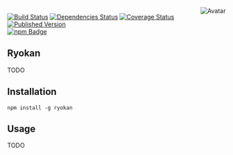 <img align="right" src="https://raw.github.com/cliffano/ryokan/master/avatar.jpg" alt="Avatar"/>

[![Build Status](https://secure.travis-ci.org/cliffano/ryokan.png?branch=master)](http://travis-ci.org/cliffano/ryokan)
[![Dependencies Status](https://david-dm.org/cliffano/ryokan.png)](http://david-dm.org/cliffano/ryokan)
[![Coverage Status](https://coveralls.io/repos/cliffano/ryokan/badge.png?branch=master)](https://coveralls.io/r/cliffano/ryokan?branch=master)
[![Published Version](https://badge.fury.io/js/ryokan.png)](http://badge.fury.io/js/ryokan)
<br/>
[![npm Badge](https://nodei.co/npm/ryokan.png)](http://npmjs.org/package/ryokan)

Ryokan
------

TODO

Installation
------------

    npm install -g ryokan

Usage
-----

TODO
